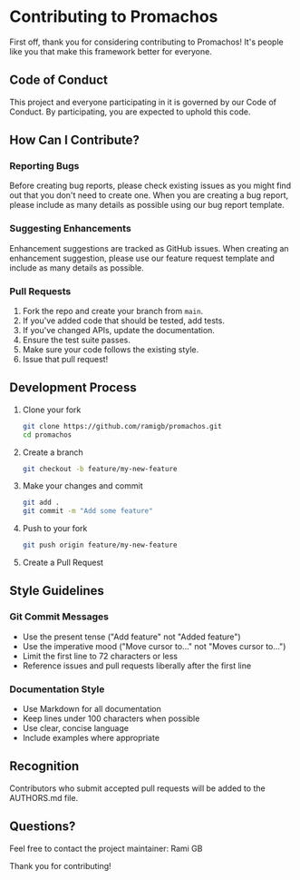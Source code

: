 # Contributing to Promachos

First off, thank you for considering contributing to Promachos! It's people like you that make this framework better for everyone.

## Code of Conduct

This project and everyone participating in it is governed by our Code of Conduct. By participating, you are expected to uphold this code.

## How Can I Contribute?

### Reporting Bugs

Before creating bug reports, please check existing issues as you might find out that you don't need to create one. When you are creating a bug report, please include as many details as possible using our bug report template.

### Suggesting Enhancements

Enhancement suggestions are tracked as GitHub issues. When creating an enhancement suggestion, please use our feature request template and include as many details as possible.

### Pull Requests

1. Fork the repo and create your branch from `main`.
2. If you've added code that should be tested, add tests.
3. If you've changed APIs, update the documentation.
4. Ensure the test suite passes.
5. Make sure your code follows the existing style.
6. Issue that pull request!

## Development Process

1. Clone your fork
   ```bash
   git clone https://github.com/ramigb/promachos.git
   cd promachos
   ```

2. Create a branch
   ```bash
   git checkout -b feature/my-new-feature
   ```

3. Make your changes and commit
   ```bash
   git add .
   git commit -m "Add some feature"
   ```

4. Push to your fork
   ```bash
   git push origin feature/my-new-feature
   ```

5. Create a Pull Request

## Style Guidelines

### Git Commit Messages

- Use the present tense ("Add feature" not "Added feature")
- Use the imperative mood ("Move cursor to..." not "Moves cursor to...")
- Limit the first line to 72 characters or less
- Reference issues and pull requests liberally after the first line

### Documentation Style

- Use Markdown for all documentation
- Keep lines under 100 characters when possible
- Use clear, concise language
- Include examples where appropriate

## Recognition

Contributors who submit accepted pull requests will be added to the AUTHORS.md file.

## Questions?

Feel free to contact the project maintainer: Rami GB

Thank you for contributing!